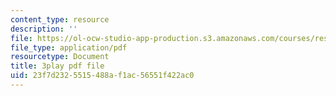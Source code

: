 ```yaml
---
content_type: resource
description: ''
file: https://ol-ocw-studio-app-production.s3.amazonaws.com/courses/res-18-005-highlights-of-calculus-spring-2010/23f7d2325515488af1ac56551f422ac0_IDo4uPyqQbQ.pdf
file_type: application/pdf
resourcetype: Document
title: 3play pdf file
uid: 23f7d232-5515-488a-f1ac-56551f422ac0
---
```

